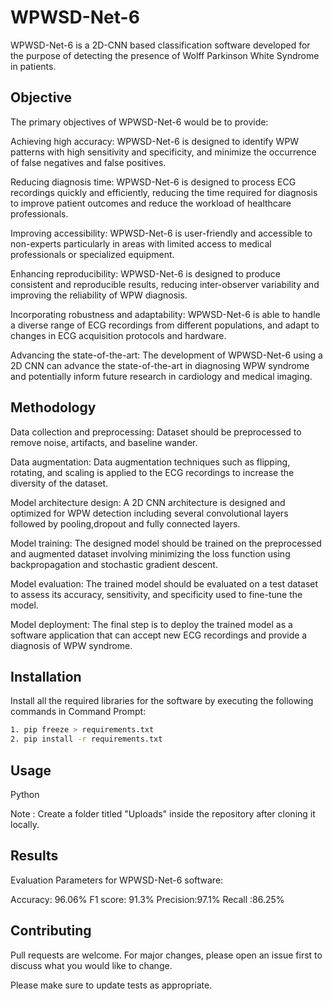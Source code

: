 # WPWSD-Net-6

WPWSD-Net-6 is a 2D-CNN based classification software developed for the purpose of detecting the presence of Wolff Parkinson White Syndrome in patients.

## Objective

The primary objectives of WPWSD-Net-6 would be to provide: 

Achieving high accuracy: WPWSD-Net-6 is designed to identify WPW patterns with high sensitivity and specificity, and minimize the occurrence of false negatives and false positives.

Reducing diagnosis time: WPWSD-Net-6 is designed to process ECG recordings quickly and efficiently, reducing the time required for diagnosis to improve patient outcomes and reduce the workload of healthcare professionals.

Improving accessibility: WPWSD-Net-6 is user-friendly and accessible to non-experts  particularly in areas with limited access to medical professionals or specialized equipment.

Enhancing reproducibility: WPWSD-Net-6 is designed to produce consistent and reproducible results, reducing inter-observer variability and improving the reliability of WPW diagnosis.

Incorporating robustness and adaptability: WPWSD-Net-6 is able to handle a diverse range of ECG recordings from different populations, and adapt to changes in ECG acquisition protocols and hardware. 

Advancing the state-of-the-art: The development of WPWSD-Net-6 using a 2D CNN can advance the state-of-the-art in diagnosing WPW syndrome and potentially inform future research in cardiology and medical imaging.

## Methodology

Data collection and preprocessing: Dataset should be preprocessed to remove noise, artifacts, and baseline wander.

Data augmentation: Data augmentation techniques such as flipping, rotating, and scaling is applied to the ECG recordings to increase the diversity of the dataset.

Model architecture design: A 2D CNN architecture is designed and optimized for WPW detection including several convolutional layers followed by pooling,dropout and fully connected layers.

Model training: The designed model should be trained on the preprocessed and augmented dataset involving minimizing the loss function using backpropagation and stochastic gradient descent.

Model evaluation: The trained model should be evaluated on a test dataset to assess its accuracy, sensitivity, and specificity used to fine-tune the model.

Model deployment: The final step is to deploy the trained model as a software application that can accept new ECG recordings and provide a diagnosis of WPW syndrome.

## Installation

Install all the required libraries for the software by executing the following commands in Command Prompt: 

```bash
1. pip freeze > requirements.txt
2. pip install -r requirements.txt
```

## Usage

Python

Note : Create a folder titled "Uploads" inside the repository after cloning it locally.

## Results
Evaluation Parameters for WPWSD-Net-6 software:

Accuracy: 96.06%
F1 score: 91.3%
Precision:97.1%
Recall :86.25%



## Contributing

Pull requests are welcome. For major changes, please open an issue first
to discuss what you would like to change.

Please make sure to update tests as appropriate.
